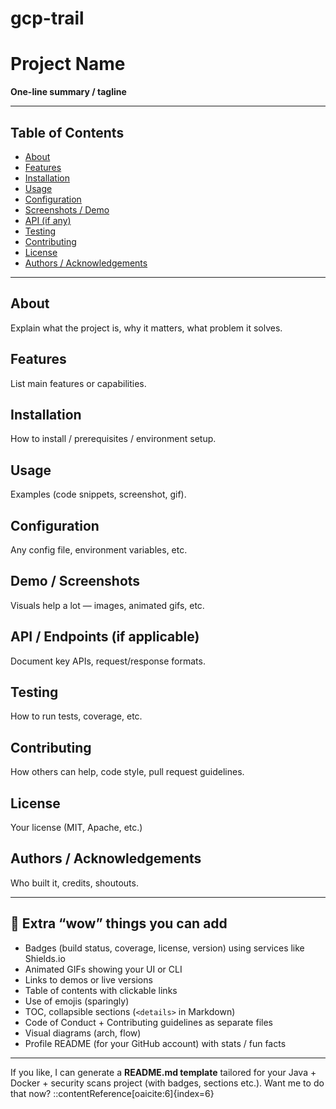 # gcp-trail



# Project Name

**One-line summary / tagline**

---

## Table of Contents  
- [About](#about)  
- [Features](#features)  
- [Installation](#installation)  
- [Usage](#usage)  
- [Configuration](#configuration)  
- [Screenshots / Demo](#screenshots)  
- [API (if any)](#api)  
- [Testing](#testing)  
- [Contributing](#contributing)  
- [License](#license)  
- [Authors / Acknowledgements](#authors)  

---

## About  
Explain what the project is, why it matters, what problem it solves.

## Features  
List main features or capabilities.

## Installation  
How to install / prerequisites / environment setup.

## Usage  
Examples (code snippets, screenshot, gif).  

## Configuration  
Any config file, environment variables, etc.

## Demo / Screenshots  
Visuals help a lot — images, animated gifs, etc.

## API / Endpoints (if applicable)  
Document key APIs, request/response formats.

## Testing  
How to run tests, coverage, etc.

## Contributing  
How others can help, code style, pull request guidelines.

## License  
Your license (MIT, Apache, etc.)

## Authors / Acknowledgements  
Who built it, credits, shoutouts.

---

## 🌟 Extra “wow” things you can add

- Badges (build status, coverage, license, version) using services like Shields.io  
- Animated GIFs showing your UI or CLI  
- Links to demos or live versions  
- Table of contents with clickable links  
- Use of emojis (sparingly)  
- TOC, collapsible sections (`<details>` in Markdown)  
- Code of Conduct + Contributing guidelines as separate files  
- Visual diagrams (arch, flow)  
- Profile README (for your GitHub account) with stats / fun facts  

---

If you like, I can generate a **README.md template** tailored for your Java + Docker + security scans project (with badges, sections etc.). Want me to do that now?
::contentReference[oaicite:6]{index=6}
